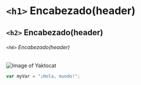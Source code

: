 # `<h1>` Encabezado(header)

## `<h2>` Encabezado(header)

###### `<h6>` Encabezado(header)

![Image of Yaktocat](https://octodex.github.com/images/yaktocat.png)


``` javascript
var myVar = "¡Hola, mundo!";
```
